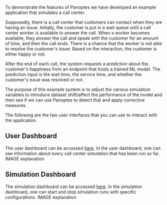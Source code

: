 To demonstrate the features of Panoptes we have developed an example application that simulates a call center.

Supposedly, there is a call center that customers can contact when they are having an issue. Initially, the customer is put in a wait queue until a call center worker is available to answer the call. When a worker becomes available, they answer the call and speak with the customer for an amount of time, and then the call ends. There is a chance that the worker is not able to resolve the customer's issue. Based on the interaction, the customer is either happy or not.

After the end of each call, the system requests a prediction about the customer's happiness from an endpoint that hosts a trained ML model. The prediction input is the wait time, the service time, and whether the customer's issue was resolved or not.

The purpose of this example system is to adjust the various simulation variables to introduce dataset shift/affect the performance of the model and then see if we can use Panoptes to detect that and apply corrective measures.

The following are the two user interfaces that you can use to interact with the application.

## User Dashboard
The user dashboard can be accessed [here](https://ui.dashboard.callcentre.panoptes.betalab.rp.bt.com).
In the user dashboard, one can see information about every call center simulation that has been run so far.
IMAGE
explanation

## Simulation Dashboard
The simulation dashboard can be accessed [here](https://ui.digitaltwin.callcentre.panoptes.betalab.rp.bt.com).
In the simulation dashboard, one can start and stop simulation runs with specific configurations.
IMAGE
explanation
